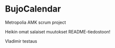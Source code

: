 # BujoCalendar

Metropolia AMK scrum project


Heikin omat salaiset muutokset README-tiedostoon!

Vladimir testaus

